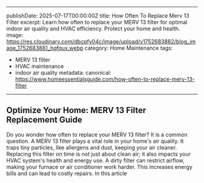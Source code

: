 
---
publishDate: 2025-07-17T00:00:00Z
title: How Often To Replace Merv 13 Filter
excerpt: Learn how often to replace your MERV 13 filter for optimal indoor air quality and HVAC efficiency. Protect your home and health.
image: https://res.cloudinary.com/dbcpfy04c/image/upload/v1752683882/blog_image_1752683881_hqfqux.webp
category: Home Maintenance
tags:
  - MERV 13 filter
  - HVAC maintenance
  - indoor air quality
metadata:
  canonical: https://www.homeessentialsguide.com/how-often-to-replace-merv-13-filter
---

## Optimize Your Home: MERV 13 Filter Replacement Guide

Do you wonder how often to replace your MERV 13 filter? It is a common question. A MERV 13 filter plays a vital role in your home's air quality. It traps tiny particles, like allergens and dust, keeping your air cleaner. Replacing this filter on time is not just about clean air; it also impacts your HVAC system's health and energy use. A dirty filter can restrict airflow, making your furnace or air conditioner work harder. This increases energy bills and can lead to costly repairs. In this article